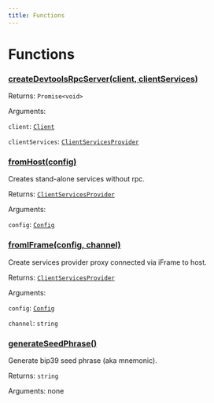 ```yaml
---
title: Functions
---
```

# Functions
### [createDevtoolsRpcServer(client, clientServices)](https://github.com/dxos/protocols/blob/main/packages/sdk/client/src/packlets/devtools/devtools.ts#L50)


Returns: <code>Promise&lt;void&gt;</code>

Arguments: 

`client`: <code>[Client](/api/@dxos/client/classes/Client)</code>

`clientServices`: <code>[ClientServicesProvider](/api/@dxos/client/interfaces/ClientServicesProvider)</code>
### [fromHost(config)](https://github.com/dxos/protocols/blob/main/packages/sdk/client/src/packlets/client/utils.ts#L35)


Creates stand-alone services without rpc.

Returns: <code>[ClientServicesProvider](/api/@dxos/client/interfaces/ClientServicesProvider)</code>

Arguments: 

`config`: <code>[Config](/api/@dxos/client/classes/Config)</code>
### [fromIFrame(config, channel)](https://github.com/dxos/protocols/blob/main/packages/sdk/client/src/packlets/client/utils.ts#L23)


Create services provider proxy connected via iFrame to host.

Returns: <code>[ClientServicesProvider](/api/@dxos/client/interfaces/ClientServicesProvider)</code>

Arguments: 

`config`: <code>[Config](/api/@dxos/client/classes/Config)</code>

`channel`: <code>string</code>
### [generateSeedPhrase()]()


Generate bip39 seed phrase (aka mnemonic).

Returns: <code>string</code>

Arguments: none